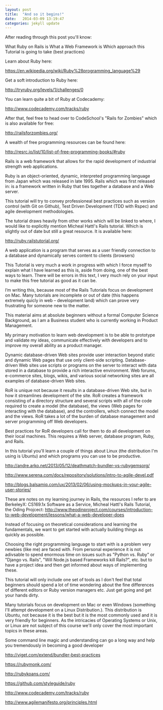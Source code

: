 ```yaml
---
layout: post
title:  "And so it begins!"
date:   2014-03-09 13:19:47
categories: jekyll update
---
```


After reading through this post you'll know:

What Ruby on Rails is
What a Web Framework is
Which approach this Tutorial is going to take (best practices)

Learn about Ruby here:

https://en.wikipedia.org/wiki/Ruby%28programming_language%29

Get a soft introduction to Ruby here:

http://tryruby.org/levels/1/challenges/0

You can learn quite a bit of Ruby at Codecademy:

http://www.codecademy.com/tracks/ruby

After that, feel free to head over to CodeSchool's "Rails for Zombies" which is also available for free:

http://railsforzombies.org/

A wealth of free programming resources can be found here:

http://resrc.io/list/10/list-of-free-programming-books/#ruby

Rails is a  web framework that allows for the rapid development of industrial strength web applications.

Ruby is an object-oriented, dynamic, interpreted programming language from Japan which was released in late 1995. Rails which was first released in:  is a framework written in Ruby that ties together a database and a Web server.

This tutorial will try to convey professioneal best practices such as version control (with Git on Github), Test Driven Development (TDD with Rspec) and agile development methodologies. 

The tutorial draws heavily from other works which will be linked to where, I would like to explicitly mention Micheal Hattl's Rails tutorial. Which is slightly out of date but still a great resource. It is available here:

http://ruby.railstutorial.org/

A web application is a program that serves as a user friendly connection to a database and dynamically serves content to clients (browsers)

This Tutorial is very much a work in progress with which I force myself to explain what I have learned as this is, aside from doing, one of the best ways to learn. There will be errors in this text, I very much rely on your input to make this free tutorial as good as it can be.

I’m writing this, because most of the Rails Tutorials focus on development on Mac. Many tutorials are incomplete or out of date (this happens extremely quicly in web – development land) which can prove very frustrating for someone new to the matter.

This material aims at absolute beginners without a formal Computer Science Background, as I am a Business student who is currently working in Product Management.

My primary motivation to learn web development is to be able to prototype and validate my ideas, communicate effectively with developers and to improve my overall ability as a product manager.

Dynamic database-driven Web sites provide user interaction beyond static and dynamic Web pages that use only client-side scripting. Database-driven Web sites use scripts or programs on the server to interact with data stored in a database to provide a rich interactive environment. Web forums, e-commerce sites, blogs, wikis, and various social networking sites are all examples of database-driven Web sites.

RoR is unique not because it results in a database-driven Web site, but in how it streamlines development of the site. RoR creates a framework consisting of a directory structure and several scripts with all of the code required to create a model (the database), the views (Web pages for interacting with the database), and the controllers, which connect the model and the views. RoR takes a lot of the burden of database management and server programming off Web developers.

Best practices for RoR developers call for them to do all development on their local machines. This requires a Web server, database program, Ruby, and Rails.

In this tutorial you'll learn a couple of things about Linux (the distribution I'm using is Ubuntu) and which programs you can use to be productive. 

http://andre.arko.net/2013/05/12/deathmatch-bundler-vs-rubygemsorg/
 
http://www.serena.com/docs/repository/solutions/intro-to-agile-devel.pdf


http://blogs.balsamiq.com/ux/2013/02/06/using-mockups-in-your-agile-user-stories/


These are notes on my learning journey in Rails, the resources I refer to are 
BerkeleyX: CS169.1x Software as a Service, Micheal Hattl's Rails Tutorial,
the Oding Projcect: http://www.theodinproject.com/courses/introduction-to-web-development/lessons/what-a-web-developer-does
 

Instead of focusing on theoretical considerations and learning the fundamentals, we want to get started with actually building things as quickly as possible.

Choosing the right programming language to start with is a problem very newbies (like me) are faced with. From personal experience it is not adivsable to spend enormous time on issues such as "Python vs. Ruby" or "Django vs. Rails", "Will Node.js based Frameworks kill Rails?", etc. but to have a project idea and then get informed about ways of implementing these.

This tutorial will only include one set of tools as I don't feel that total beginners should spend a lot of time wondering about the fine differences of different editors or Ruby version managers etc. Just get going and get your hands dirty.

Many tutorials focus on development on Mac or even Windows (something I'll attempt development on a Linux Distribution.). This distribution is Ubuntu, not because it is the best but it is the most commonly used and it is very friendly for beginners. As the intricacies of Operating Systems or Unix, or Linux are not subject of this course we'll only cover the most important topics in these areas.

Some command line magic and understanding can go a long way and help you tremendously in becoming a good developer

http://viget.com/extend/bundler-best-practices


https://rubymonk.com/


http://rubykoans.com/


https://github.com/styleguide/ruby


http://www.codecademy.com/tracks/ruby


http://www.agilemanifesto.org/principles.html





